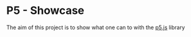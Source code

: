 # P5 - Showcase

The aim of this project is to show what one can to with the [p5.js](https://p5js.org/) library